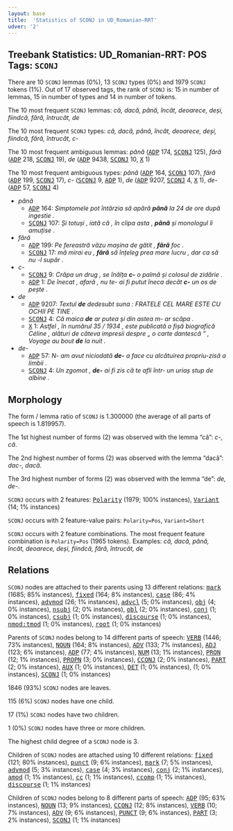 ```yaml
---
layout: base
title:  'Statistics of SCONJ in UD_Romanian-RRT'
udver: '2'
---
```


## Treebank Statistics: UD_Romanian-RRT: POS Tags: `SCONJ`

There are 10 `SCONJ` lemmas (0%), 13 `SCONJ` types (0%) and 1979 `SCONJ` tokens (1%).
Out of 17 observed tags, the rank of `SCONJ` is: 15 in number of lemmas, 15 in number of types and 14 in number of tokens.

The 10 most frequent `SCONJ` lemmas: <em>că, dacă, până, încât, deoarece, deși, fiindcă, fără, întrucât, de</em>

The 10 most frequent `SCONJ` types:  <em>că, dacă, până, încât, deoarece, deși, fiindcă, fără, întrucât, c-</em>

The 10 most frequent ambiguous lemmas: <em>până</em> (<tt><a href="ro_rrt-pos-ADP.html">ADP</a></tt> 174, <tt><a href="ro_rrt-pos-SCONJ.html">SCONJ</a></tt> 125), <em>fără</em> (<tt><a href="ro_rrt-pos-ADP.html">ADP</a></tt> 218, <tt><a href="ro_rrt-pos-SCONJ.html">SCONJ</a></tt> 19), <em>de</em> (<tt><a href="ro_rrt-pos-ADP.html">ADP</a></tt> 9438, <tt><a href="ro_rrt-pos-SCONJ.html">SCONJ</a></tt> 10, <tt><a href="ro_rrt-pos-X.html">X</a></tt> 1)

The 10 most frequent ambiguous types:  <em>până</em> (<tt><a href="ro_rrt-pos-ADP.html">ADP</a></tt> 164, <tt><a href="ro_rrt-pos-SCONJ.html">SCONJ</a></tt> 107), <em>fără</em> (<tt><a href="ro_rrt-pos-ADP.html">ADP</a></tt> 199, <tt><a href="ro_rrt-pos-SCONJ.html">SCONJ</a></tt> 17), <em>c-</em> (<tt><a href="ro_rrt-pos-SCONJ.html">SCONJ</a></tt> 9, <tt><a href="ro_rrt-pos-ADP.html">ADP</a></tt> 1), <em>de</em> (<tt><a href="ro_rrt-pos-ADP.html">ADP</a></tt> 9207, <tt><a href="ro_rrt-pos-SCONJ.html">SCONJ</a></tt> 4, <tt><a href="ro_rrt-pos-X.html">X</a></tt> 1), <em>de-</em> (<tt><a href="ro_rrt-pos-ADP.html">ADP</a></tt> 57, <tt><a href="ro_rrt-pos-SCONJ.html">SCONJ</a></tt> 4)


* <em>până</em>
  * <tt><a href="ro_rrt-pos-ADP.html">ADP</a></tt> 164: <em>Simptomele pot întârzia să apără <b>până</b> la 24 de ore după ingestie .</em>
  * <tt><a href="ro_rrt-pos-SCONJ.html">SCONJ</a></tt> 107: <em>Și totuși , iată că , în clipa asta , <b>până</b> și monologul îi amuțise .</em>
* <em>fără</em>
  * <tt><a href="ro_rrt-pos-ADP.html">ADP</a></tt> 199: <em>Pe fereastră văzu mașina de gătit , <b>fără</b> foc .</em>
  * <tt><a href="ro_rrt-pos-SCONJ.html">SCONJ</a></tt> 17: <em>mă mirai eu , <b>fără</b> să înțeleg prea mare lucru , dar ca să nu -l supăr .</em>
* <em>c-</em>
  * <tt><a href="ro_rrt-pos-SCONJ.html">SCONJ</a></tt> 9: <em>Crăpa un drug , se înălța <b>c-</b> o palmă și colosul de zidărie .</em>
  * <tt><a href="ro_rrt-pos-ADP.html">ADP</a></tt> 1: <em>De înecat , afară , nu te- ai fi putut îneca decât <b>c-</b> un os de pește .</em>
* <em>de</em>
  * <tt><a href="ro_rrt-pos-ADP.html">ADP</a></tt> 9207: <em>Textul <b>de</b> dedesubt suna : FRATELE CEL MARE ESTE CU OCHII PE TINE .</em>
  * <tt><a href="ro_rrt-pos-SCONJ.html">SCONJ</a></tt> 4: <em>Că maica <b>de</b> ar putea și din astea m- ar scăpa .</em>
  * <tt><a href="ro_rrt-pos-X.html">X</a></tt> 1: <em>Astfel , în numărul 35 / 1934 , este publicată o fișă biografică Céline , alături de câteva impresii despre „ o carte dantescă ” , Voyage au bout <b>de</b> la nuit .</em>
* <em>de-</em>
  * <tt><a href="ro_rrt-pos-ADP.html">ADP</a></tt> 57: <em>N- am avut niciodată <b>de-</b> a face cu alcătuirea propriu-zisă a limbii .</em>
  * <tt><a href="ro_rrt-pos-SCONJ.html">SCONJ</a></tt> 4: <em>Un zgomot , <b>de-</b> ai fi zis că te afli într- un uriaș stup de albine .</em>

## Morphology

The form / lemma ratio of `SCONJ` is 1.300000 (the average of all parts of speech is 1.819957).

The 1st highest number of forms (2) was observed with the lemma “că”: <em>c-, că</em>.

The 2nd highest number of forms (2) was observed with the lemma “dacă”: <em>dac-, dacă</em>.

The 3rd highest number of forms (2) was observed with the lemma “de”: <em>de, de-</em>.

`SCONJ` occurs with 2 features: <tt><a href="ro_rrt-feat-Polarity.html">Polarity</a></tt> (1979; 100% instances), <tt><a href="ro_rrt-feat-Variant.html">Variant</a></tt> (14; 1% instances)

`SCONJ` occurs with 2 feature-value pairs: `Polarity=Pos`, `Variant=Short`

`SCONJ` occurs with 2 feature combinations.
The most frequent feature combination is `Polarity=Pos` (1965 tokens).
Examples: <em>că, dacă, până, încât, deoarece, deși, fiindcă, fără, întrucât, de</em>


## Relations

`SCONJ` nodes are attached to their parents using 13 different relations: <tt><a href="ro_rrt-dep-mark.html">mark</a></tt> (1685; 85% instances), <tt><a href="ro_rrt-dep-fixed.html">fixed</a></tt> (164; 8% instances), <tt><a href="ro_rrt-dep-case.html">case</a></tt> (86; 4% instances), <tt><a href="ro_rrt-dep-advmod.html">advmod</a></tt> (26; 1% instances), <tt><a href="ro_rrt-dep-advcl.html">advcl</a></tt> (5; 0% instances), <tt><a href="ro_rrt-dep-obj.html">obj</a></tt> (4; 0% instances), <tt><a href="ro_rrt-dep-nsubj.html">nsubj</a></tt> (2; 0% instances), <tt><a href="ro_rrt-dep-obl.html">obl</a></tt> (2; 0% instances), <tt><a href="ro_rrt-dep-conj.html">conj</a></tt> (1; 0% instances), <tt><a href="ro_rrt-dep-csubj.html">csubj</a></tt> (1; 0% instances), <tt><a href="ro_rrt-dep-discourse.html">discourse</a></tt> (1; 0% instances), <tt><a href="ro_rrt-dep-nmod-tmod.html">nmod:tmod</a></tt> (1; 0% instances), <tt><a href="ro_rrt-dep-root.html">root</a></tt> (1; 0% instances)

Parents of `SCONJ` nodes belong to 14 different parts of speech: <tt><a href="ro_rrt-pos-VERB.html">VERB</a></tt> (1446; 73% instances), <tt><a href="ro_rrt-pos-NOUN.html">NOUN</a></tt> (164; 8% instances), <tt><a href="ro_rrt-pos-ADV.html">ADV</a></tt> (133; 7% instances), <tt><a href="ro_rrt-pos-ADJ.html">ADJ</a></tt> (123; 6% instances), <tt><a href="ro_rrt-pos-ADP.html">ADP</a></tt> (77; 4% instances), <tt><a href="ro_rrt-pos-NUM.html">NUM</a></tt> (13; 1% instances), <tt><a href="ro_rrt-pos-PRON.html">PRON</a></tt> (12; 1% instances), <tt><a href="ro_rrt-pos-PROPN.html">PROPN</a></tt> (3; 0% instances), <tt><a href="ro_rrt-pos-CCONJ.html">CCONJ</a></tt> (2; 0% instances), <tt><a href="ro_rrt-pos-PART.html">PART</a></tt> (2; 0% instances), <tt><a href="ro_rrt-pos-AUX.html">AUX</a></tt> (1; 0% instances), <tt><a href="ro_rrt-pos-DET.html">DET</a></tt> (1; 0% instances),  (1; 0% instances), <tt><a href="ro_rrt-pos-SCONJ.html">SCONJ</a></tt> (1; 0% instances)

1846 (93%) `SCONJ` nodes are leaves.

115 (6%) `SCONJ` nodes have one child.

17 (1%) `SCONJ` nodes have two children.

1 (0%) `SCONJ` nodes have three or more children.

The highest child degree of a `SCONJ` node is 3.

Children of `SCONJ` nodes are attached using 10 different relations: <tt><a href="ro_rrt-dep-fixed.html">fixed</a></tt> (121; 80% instances), <tt><a href="ro_rrt-dep-punct.html">punct</a></tt> (9; 6% instances), <tt><a href="ro_rrt-dep-mark.html">mark</a></tt> (7; 5% instances), <tt><a href="ro_rrt-dep-advmod.html">advmod</a></tt> (5; 3% instances), <tt><a href="ro_rrt-dep-case.html">case</a></tt> (4; 3% instances), <tt><a href="ro_rrt-dep-conj.html">conj</a></tt> (2; 1% instances), <tt><a href="ro_rrt-dep-amod.html">amod</a></tt> (1; 1% instances), <tt><a href="ro_rrt-dep-cc.html">cc</a></tt> (1; 1% instances), <tt><a href="ro_rrt-dep-ccomp.html">ccomp</a></tt> (1; 1% instances), <tt><a href="ro_rrt-dep-discourse.html">discourse</a></tt> (1; 1% instances)

Children of `SCONJ` nodes belong to 8 different parts of speech: <tt><a href="ro_rrt-pos-ADP.html">ADP</a></tt> (95; 63% instances), <tt><a href="ro_rrt-pos-NOUN.html">NOUN</a></tt> (13; 9% instances), <tt><a href="ro_rrt-pos-CCONJ.html">CCONJ</a></tt> (12; 8% instances), <tt><a href="ro_rrt-pos-VERB.html">VERB</a></tt> (10; 7% instances), <tt><a href="ro_rrt-pos-ADV.html">ADV</a></tt> (9; 6% instances), <tt><a href="ro_rrt-pos-PUNCT.html">PUNCT</a></tt> (9; 6% instances), <tt><a href="ro_rrt-pos-PART.html">PART</a></tt> (3; 2% instances), <tt><a href="ro_rrt-pos-SCONJ.html">SCONJ</a></tt> (1; 1% instances)

